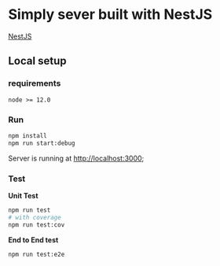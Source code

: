 # Simply sever built with NestJS

[NestJS](https://nestjs.com/)

## Local setup

### requirements
`node >= 12.0`

### Run

```bash
npm install
npm run start:debug
```

Server is running at [http://localhost:3000](http://localhost:3000);

### Test

**Unit Test**

```bash
npm run test
# with coverage
npm run test:cov
```

**End to End test**

```bash
npm run test:e2e
```
